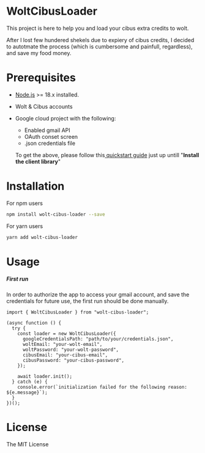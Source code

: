 # WoltCibusLoader

This project is here to help you and load your cibus extra credits to wolt.

After I lost few hundered shekels due to expiery of cibus credits, I decided to autotmate the process (which is cumbersome and painfull, regardless), and save my food money.

# Prerequisites

- [Node.js](https://nodejs.org) >= 18.x installed.
- Wolt & Cibus accounts
- Google cloud project with the following:

  - Enabled gmail API
  - OAuth conset screen
  - .json credentials file

  To get the above, please follow this[ quickstart guide](https://developers.google.com/gmail/api/quickstart/nodejs) just up untill "**Install the client library**"

# Installation

For npm users

```sh
npm install wolt-cibus-loader --save
```

For yarn users

```sh
yarn add wolt-cibus-loader
```

# Usage

##### First run

In order to authorize the app to access your gmail account, and save the credentials for future use, the first run should be done manually.

```node
import { WoltCibusLoader } from "wolt-cibus-loader";

(async function () {
  try {
    const loader = new WoltCibusLoader({
      googleCredentialsPath: "path/to/your/credentials.json",
      woltEmail: "your-wolt-email",
      woltPassword: "your-wolt-password",
      cibusEmail: "your-cibus-email",
      cibusPassword: "your-cibus-password",
    });

    await loader.init();
  } catch (e) {
    console.error(`initialization failed for the following reason: ${e.message}`);
  }
})();
```

# License

The MIT License
